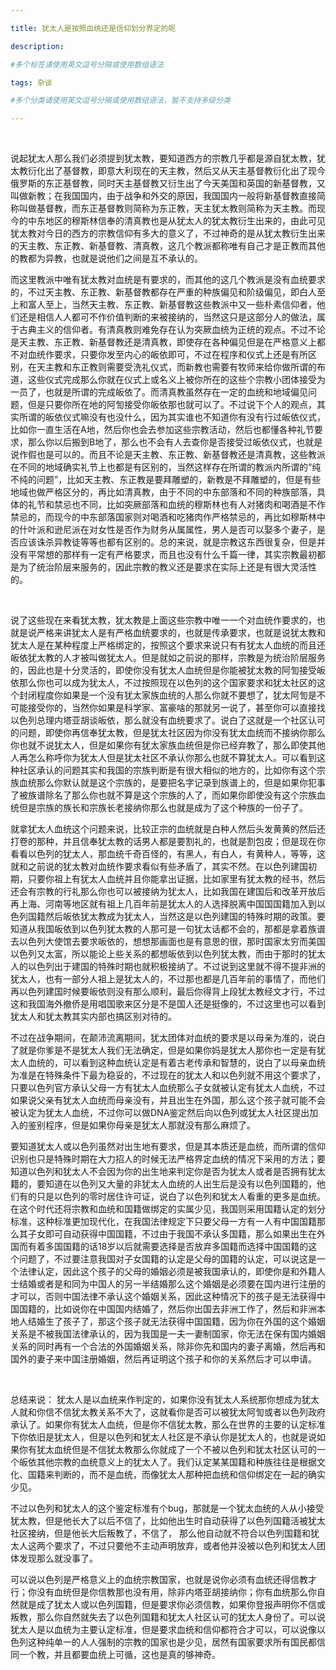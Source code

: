 ```yaml
---

title: 犹太人是按照血统还是信仰划分界定的呢

description: 

#多个标签请使用英文逗号分隔或使用数组语法

tags: 杂谈

#多个分类请使用英文逗号分隔或使用数组语法，暂不支持多级分类

---
```


<br/>

说起犹太人那么我们必须提到犹太教，要知道西方的宗教几乎都是源自犹太教，犹太教衍化出了基督教，即意大利现在的天主教，然后又从天主基督教衍化出了现今俄罗斯的东正基督教，同时天主基督教又衍生出了今天美国和英国的新基督教，又叫做新教；在我国国内，由于战争和外交的原因，我国国内一般将新基督教直接简称叫做基督教，而东正基督教则简称为东正教，天主犹太教则简称为天主教。而现今的中东地区的穆斯林信奉的清真教也是从犹太人的犹太教衍生出来的，由此可见犹太教对今日的西方的宗教信仰有多大的意义了，不过神奇的是从犹太教衍生出来的天主教、东正教、新基督教、清真教，这几个教派都称唯有自己才是正教而其他的教都为异教，也就是说他们之间是互不承认的。
<br/>

而这里教派中唯有犹太教对血统是有要求的，而其他的这几个教派是没有血统要求的，不过天主教、东正教、新基督教都存在严重的种族偏见和阶级偏见，即白人至上和富人至上，当然天主教、东正教、新基督教这些教派中又一些朴素信仰者，他们还是相信人人都可不作价值判断的来被接纳的，当然这只是这部分人的做法，属于古典主义的信仰者。有清真教则难免存在认为突厥血统为正统的观点。不过不论是天主教、东正教、新基督教还是清真教，即使存在各种偏见但是在严格意义上都不对血统作要求，只要你发至内心的皈依即可，不过在程序和仪式上还是有所区别，在天主教和东正教则需要受洗礼仪式，而新教也需要有牧师来给你做所谓的布道，这些仪式完成那么你就在仪式上或名义上被你所在的这些个宗教小团体接受为一员了，也就是所谓的完成皈依了。而清真教虽然存在一定的血统和地域偏见问题，但是只要你所在地的阿訇接受你皈依那也就可以了。不过说下个人的观点，其实所谓的皈依仪式嘛没有也没什么，因为其实谁也不知道你有没有行过皈依仪式，比如你一直生活在A地，然后你也会去参加这些宗教活动，然后也都懂各种礼节要求，那么你以后搬到B地了，那么也不会有人去查你是否接受过皈依仪式，也就是说作假也是可以的。而且不论是天主教、东正教、新基督教还是清真教，这些教派在不同的地域确实礼节上也都是有区别的，当然这样存在所谓的教派内所谓的“纯不纯的问题”，比如天主教、东正教是要拜雕塑的，新教是不拜雕塑的，但是有些地域也做严格区分的，再比如清真教，由于不同的中东部落和不同的种族部落，具体的礼节和禁忌也不同，比如突厥部落和血统的穆斯林也有人对猪肉和喝酒是不作禁忌的，而现今的中东部落国家则对喝酒和吃猪肉作严格禁忌的，再比如穆斯林中的什叶派和逊尼派在对女性是否作为财务从属属性，男人是否可以娶多个妻子，是否应该诛杀异教徒等等也都有区别的。总的来说，就是宗教这东西很复杂，但是并没有平常想的那样有一定有严格要求，而且也没有什么千篇一律，其实宗教最初都是为了统治阶层来服务的，因此宗教的教义还是要求在实际上还是有很大灵活性的。

<br/>

说了这些现在来看犹太教，犹太教是上面这些宗教中唯一一个对血统作要求的，也就是说严格来讲犹太人是有严格血统要求的，也就是传承要求，也就是说犹太教和犹太人是在某种程度上严格绑定的，按照这个要求来说只有有犹太人血统的而且还皈依犹太教的人才被叫做犹太人。但是就如之前说的那样，宗教是为统治阶层服务的，因此也是十分灵活的，即使你没有犹太人血统但是你能被犹太教的阿訇接受皈依那么你也可以成为犹太人，不过按照现在以色列的这个国家要求和犹太社区的这个封闭程度你如果是一个没有犹太家族血统的人那么你就不要想了，犹太阿訇是不可能接受你的，当然你如果是科学家、富豪啥的那就另一说了，甚至你可以直接找以色列总理内塔亚胡谈皈依，那么就没有血统要求了。说白了这就是一个社区认可的问题，即使你再信奉犹太教，但是犹太社区因为你没有犹太血统而不接纳你那么你也就不说犹太人，但是如果你有犹太家族血统但是你已经弃教了，那么即使其他人再怎么称呼你为犹太人但是犹太社区不承认你那么也就不算犹太人。可以看到这种社区承认的问题其实和我国的宗族判断是有很大相似的地方的，比如你有这个宗族血统那么你默认就是这个宗族的，是要把名字记录到族谱上的，但是如果你犯事了被族谱除名了那么你也就不算是这个宗族的人了，而如果你即使没有这个宗族血统但是宗族的族长和宗族长老接纳你那么也就是成为了这个种族的一份子了。

就拿犹太人血统这个问题来说，比较正宗的血统就是白种人然后头发黄黄的然后还打卷的那种，并且信奉犹太教的话男人都是要割礼的，也就是割包皮；但是现在你看看以色列的犹太人，那血统千奇百怪的，有黑人，有白人，有黄种人，等等，这就和之前说的犹太教对血统作要求看似有些矛盾了，其实不然。在以色列建国初期，只要你祖上有犹太人血统并且你能拿出证据，比如家里有犹太教的经书，然后还会有宗教的行礼那么你也可以被接纳为犹太人，比如我国在建国后和改革开放后再上海、河南等地区就有祖上几百年前是犹太人的人选择脱离中国国国籍加入到以色列国籍然后皈依犹太教成为犹太人，当然这是以色列建国的特殊时期的政策。要知道从我国皈依到以色列犹太教的人那可是一句犹太话都不会的，那都是拿着族谱去以色列大使馆去要求皈依的，想想那画面也是有意思的很，那时国家太穷而美国以色列又太富，所以能论上些关系的都想皈依到以色列犹太教，而由于那时的犹太人的以色列出于建国的特殊时期也就积极接纳了。不过说到这里就不得不提非洲的犹太人，也有一部分人祖上是犹太人的，不过那也都是几百年前的事情了，而他们再以色列建国时候要皈依则没有那么顺利，最后你得背上段犹太教经文才行，不过这和我国海外撤侨是用唱国歌来区分是不是国人还是挺像的，不过这里也可以看到犹太人和犹太教其实内部也搞区别对待的。

不过在战争期间，在颠沛流离期间，犹太团体对血统的要求是以母亲为准的，说白了就是你爹是不是犹太人我们无法确定，但是如果你妈是犹太人那你也一定是有犹太人血统的，可以看到这种血统认定是有着古老传承和智慧的，说白了以母亲血统为准是在特殊条件下最为稳妥的，不过现在的犹太人和以色列就不用这个要求了，只要以色列官方承认父母一方有犹太人血统那么子女就被认定有犹太人血统，不过如果说父亲有犹太人血统而母亲没有，并且出生在外国，那么这个孩子就可能不会被认定为犹太人血统，不过你可以做DNA鉴定然后向以色列或犹太人社区提出加入的鉴别程序，但是如果你母亲是犹太人那就没有那么麻烦了。

要知道犹太人或以色列虽然对出生地有要求，但是其本质还是血统，而所谓的信仰识别也只是特殊时期在大力招人的时候无法严格界定血统的情况下采用的方法；要知道以色列和犹太人不会因为你的出生地来判定你是否为犹太人或者是否拥有犹太籍的，要知道在以色列又大量的非犹太人血统的人出生后是没有以色列国籍的，他们有的只是以色列的零时居住许可证，说白了以色列和犹太人看重的更多是血统。在这个时代还将宗教和血统和国籍做绑定的实属少见，我国则采用国籍认定的划分标准，这种标准更加现代化，在我国法律规定下只要父母一方有一人有中国国籍那么其子女即可自动获得中国国籍，不过由于我国不承认多国籍，那么如果出生在外国而有着多国国籍的话18岁以后就需要选择是否放弃多国籍而选择中国国籍的这个问题了，不过要注意我国对子女国籍的认定是父母的国籍的认定，可以说这是一个法律认定，因此这个孩子的父母的婚姻必须是被我国承认的，即使你是和外籍人士结婚或者是和同为中国人的另一半结婚那么这个婚姻是必须要在国内进行注册的才可以，否则中国法律不承认这个婚姻关系，因此这种情况下的孩子是无法获得中国国籍的，比如说你在中国国内结婚了，然后你出国去非洲工作了，然后和非洲本地人结婚生了孩子了，那这个孩子就无法获得中国国籍，因为你在外国的这个婚姻关系是不被我国法律承认的，因为我国是一夫一妻制国家，你无法在保有国内婚姻关系的同时再有一个合法的外国婚姻关系，除非你先和国内的妻子离婚，然后再和国外的妻子来中国注册婚姻，然后再证明这个孩子和你的关系然后才可以申请。

<br/>

总结来说：
犹太人是以血统来作判定的，如果你没有犹太人系统那你想成为犹太人就和你信不信犹太教关系不大了，这就看你是否可以被犹太阿訇或者以色列政府承认了。如果你有犹太人血统，但是你不信犹太教，那么在世界的主要的认定标准下你依旧是犹太人，但是以色列和犹太人社区是不承认你是犹太人的，也就是说如果你有犹太血统但是不信犹太教那么你就成了一个不被以色列和犹太社区认可的一个皈依其他宗教的血统意义上的犹太人了。我们认定某某国籍和种族往往是根据文化、国籍来判断的，而不是血统，而像犹太人那种把血统和信仰绑定在一起的确实少见。 

不过以色列和犹太人的这个鉴定标准有个bug，那就是一个犹太血统的人从小接受犹太教，但是他长大了以后不信了，比如他出生时自动获得了以色列国籍活被犹太社区接纳，但是他长大后叛教了，不信了， 那么他自动就不符合以色列国籍和犹太人这两个要求了，不过只要他不主动声明放弃，或者他并没被以色列和犹太人团体发现那么就没事了。

可以说以色列是严格意义上的血统宗教国家，也就是说你必须有血统还得信教才行；你没有血统但是你信教那也没有用，除非内塔亚胡接纳你；你有血统那么你自然就是成了犹太人或以色列国籍，但是要求你必须信教，如果你登报声明你不信或叛教，那么你自然就失去了以色列国籍和犹太人社区认可的犹太人身份了。可以说犹太人是以血统为主要认定标准，但是要求血统和信仰都符合才可以，可以说像以色列这种纯单一的人人强制的宗教的国家也是少见，居然有国家要求所有国民都信同一个教，并且都要血统上可循，这也是真的够神奇。

<br/>
<br/>